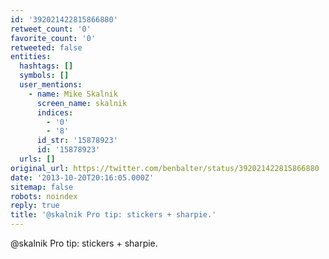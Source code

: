 ```yaml
---
id: '392021422815866880'
retweet_count: '0'
favorite_count: '0'
retweeted: false
entities:
  hashtags: []
  symbols: []
  user_mentions:
    - name: Mike Skalnik
      screen_name: skalnik
      indices:
        - '0'
        - '8'
      id_str: '15878923'
      id: '15878923'
  urls: []
original_url: https://twitter.com/benbalter/status/392021422815866880
date: '2013-10-20T20:16:05.000Z'
sitemap: false
robots: noindex
reply: true
title: '@skalnik Pro tip: stickers + sharpie.'
---
```


@skalnik Pro tip: stickers + sharpie.
